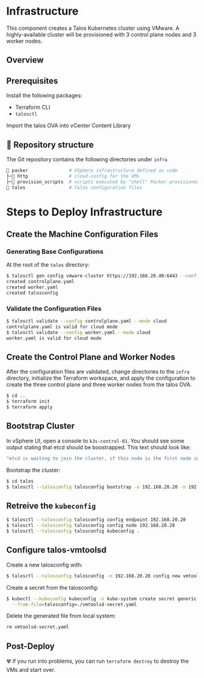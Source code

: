 # Infrastructure
This component creates a Talos Kubernetes cluster using VMware. A highly-available cluster will be provisioned with 3 control plane nodes and 3 worker nodes.

## Overview

## Prerequisites
Install the following packages:
- Terraform CLI
- `talosctl`

Import the talos OVA into vCenter Content Library

## 📂 Repository structure

The Git repository contains the following directories under `infra`

```sh
📁 packer               # VSphere infrastructure defined as code
├─📁 http               # cloud-config for the VMs
├─📁 provision_scripts  # scripts executed by "shell" Packer provisioner
📁 talos                # Talos configuration files
```

# Steps to Deploy Infrastructure

## Create the Machine Configuration Files
### Generating Base Configurations
At the root of the `talos` directory:
```sh
$ talosctl gen config vmware-cluster https://192.168.20.40:6443 --config-patch-control-plane @cp.patch.yaml --config-patch @all.patch.yaml
created controlplane.yaml
created worker.yaml
created talosconfig
```
### Validate the Configuration Files
```sh
$ talosctl validate --config controlplane.yaml --mode cloud
controlplane.yaml is valid for cloud mode
$ talosctl validate --config worker.yaml --mode cloud
worker.yaml is valid for cloud mode
```
## Create the Control Plane and Worker Nodes
After the configuration files are validated, change directories to the `infra` directory, initialize the Terraform workspace, and apply the configuration to create the three control plane and three worker nodes from the talos OVA.
```sh
$ cd ..
$ terraform init
$ terraform apply
```
## Bootstrap Cluster
In vSphere UI, open a console to `k3s-control-01`. You should see some output stating that etcd should be boostrapped. This text should look like:
```sh
"etcd is waiting to join the cluster, if this node is the first node in the cluster, please run `talosctl bootstrap` against one of the following IPs:
```
Bootstrap the cluster:
```sh
$ cd talos
$ talosctl --talosconfig talosconfig bootstrap -e 192.168.20.20 -n 192.168.20.20
```

## Retreive the `kubeconfig`
```sh
$ talosctl --talosconfig talosconfig config endpoint 192.168.20.20
$ talosctl --talosconfig talosconfig config node 192.168.20.20
$ talosctl --talosconfig talosconfig kubeconfig .
```

## Configure talos-vmtoolsd
Create a new talosconfig with:
```sh
$ talosctl --talosconfig talosconfig -n 192.168.20.20 config new vmtoolsd-secret.yaml --roles os:admin
```

Create a secret from the talosconfig:
```sh
$ kubectl --kubeconfig kubeconfig -n kube-system create secret generic talos-vmtoolsd-config \
  --from-file=talosconfig=./vmtoolsd-secret.yaml
```

Delete the generated file from local system:
```sh
rm vmtoolsd-secret.yaml
```

## Post-Deploy
☢️ If you run into problems, you can run `terraform destroy` to destroy the VMs and start over.
